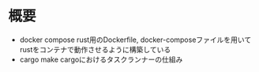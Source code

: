 # 概要
- docker compose
rust用のDockerfile, docker-composeファイルを用いてrustをコンテナで動作させるように構築している
- cargo make
cargoにおけるタスクランナーの仕組み